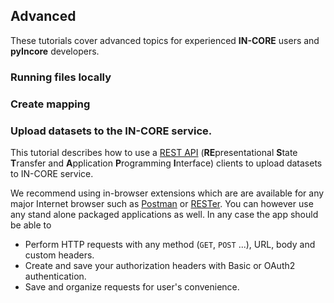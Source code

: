 ## Advanced

These tutorials cover advanced topics for experienced **IN-CORE** users and **pyIncore** developers.

### Running files locally



### Create mapping


### Upload datasets to the IN-CORE service.

This tutorial describes how to use a [REST API](https://restfulapi.net/) (**RE**presentational **S**tate **T**ransfer and **A**pplication **P**rogramming **I**nterface) clients to upload datasets to IN-CORE service.

We recommend using in-browser extensions which are are available for any major Internet browser 
such as [Postman](https://www.postman.com/) or [RESTer](https://github.com/frigus02/RESTer). You can however use any stand 
alone packaged applications as well. In any case the app should be able to 

- Perform HTTP requests with any method (`GET`, `POST` ...), URL, body and custom headers.
- Create and save your authorization headers with Basic or OAuth2 authentication.
- Save and organize requests for user's convenience.



